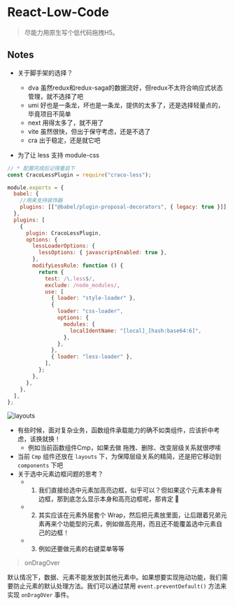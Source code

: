 # React-Low-Code

> 尽能力用原生写个低代码拖拽H5。

## Notes

- 关于脚手架的选择？
  - dva 虽然redux和redux-saga的数据流好，但redux不太符合响应式状态管理，就不选择了吧
  - umi 好也是一条龙，坏也是一条龙，提供的太多了，还是选择轻量点的，毕竟项目不简单
  - next 用得太多了，就不用了
  - vite 虽然很快，但出于保守考虑，还是不选了
  - cra 出于稳定，还是就它吧

- 为了让 less 支持 module-css

```js
// * 配置完成后记得重启下
const CracoLessPlugin = require("craco-less");

module.exports = {
  babel: {
    //用来支持装饰器
    plugins: [["@babel/plugin-proposal-decorators", { legacy: true }]],
  },
  plugins: [
    {
      plugin: CracoLessPlugin,
      options: {
        lessLoaderOptions: {
          lessOptions: { javascriptEnabled: true },
        },
        modifyLessRule: function () {
          return {
            test: /\.less$/,
            exclude: /node_modules/,
            use: [
              { loader: "style-loader" },
              {
                loader: "css-loader",
                options: {
                  modules: {
                    localIdentName: "[local]_[hash:base64:6]",
                  },
                },
              },
              { loader: "less-loader" },
            ],
          };
        },
      },
    },
  ],
};
```

![layouts](https://user-images.githubusercontent.com/10555820/181425102-fc2039a6-796b-48c2-b33e-a0eb743bf3f9.png)

- 有些时候，面对复杂业务，函数组件承载能力的确不如类组件，应该折中考虑，该换就换！
  - 例如当前函数组件Cmp，如果去做 拖拽、删除、改变层级关系就很啰嗦
- 当前 `Cmp` 组件还放在 `layouts` 下，为保障层级关系的精简，还是把它移动到 `components` 下吧
- 关于选中元素边框问题的思考？
  - 1. 我们直接给选中元素加高亮边框，似乎可以？但如果这个元素本身有边框，那到底怎么显示本身和高亮边框呢，那肯定 🚫
  - 2. 其实应该在元素外层套个 Wrap，然后把元素放里面，让后跟着兄弟元素再来个功能型的元素，例如做高亮用，而且还不能覆盖选中元素自己的边框！
  - 3. 例如还要做元素的右键菜单等等

> onDragOver

默认情况下，数据、元素不能发放到其他元素中。如果想要实现拖动功能，我们需要防止元素的默认处理方法。我们可以通过禁用 `event.preventDefault()` 方法来实现 `onDragOVer` 事件。

